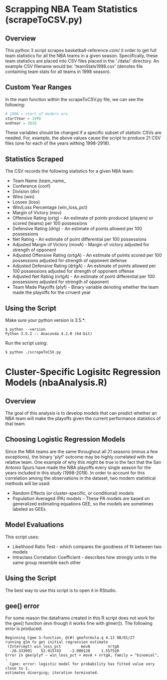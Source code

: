 # Scrapping NBA Team Statistics (scrapeToCSV.py)
## Overview
This python 3 script scrapes basketball-reference.com/ it order to get full team statistics for all the NBA teams in a given season. Speciifically, these team statistics are placed into CSV files placed in the './data/' directory. An example CSV filename would be: 'teamStats1998.csv' (denotes file containing team stats for all teams in 1998 season). 

## Custom Year Ranges
In the main function within the scrapeToCSV.py file, we can see the following:
```python
# 1998 = start of modern era
startYear = 1998 
endYear = 2018
```
These variables should be changed if a specific subset of statistic CSVs are needed. For, example, the above values cause the script to produce 21 CSV files (one for each of the years withing 1998-2918). 

## Statistics Scraped
The CSV records the following statistics for a given NBA team:
* Team Name (team_name_
* Conference (conf)
* Division (div)
* Wins (win)
* Losses (loss)
* Win/Loss Percentage (win_loss_pct)
* Margin of Victory (mov) 
* Offensive Rating (ortg) - An estimate of points produced (players) or scored (teams) per 100 possessions
* Defensive Rating (drtg) - An estimate of points allowed per 100 possessions
* Net Rating - An estimate of point differential per 100 possessions
* Adjusted Margin of Victory (movA) - Margin of victory adjusted for strength of opponent
* Adjusted Offensive Rating (ortgA) - An estimate of points scored per 100 possessions adjusted for strength of opponent defense
* Adjusted Defensive Rating (drtgA) - An estimate of points allowed per 100 possessions adjusted for strength of opponent offense
* Adjusted Net Rating (nrtgA) - An estimate of point differential per 100 possessions adjusted for strength of opponent
* Team Made Playoffs (plyf) - Binary variable denoting whether the team made the playoffs for the crruent year

## Using the Script
Make sure your python version is 3.5.*:
```
$ python --version
Python 3.5.2 :: Anaconda 4.2.0 (64-bit)
```
Run the script using:
```
$ python ./scrapeToCSV.py
```

# Cluster-Specific Logisitc Regression Models (nbaAnalysis.R)
## Overview
The goal of this analysis is to develop models that can predict whether an NBA team will make the playoffs given the current performance statistics of that team.

## Choosing Logistic Regression Models
Since the NBA teams are the same throughout all 21 seasons (minus a few exceptions), the binary 'plyf' outcome may be highly correlated with the relative team. One example of why this might be true is the fact that the San Antonio Spurs have made the NBA playoffs every single season for the years included in this study (1998-2018). In order to account for this correlation among the observations in the dataset, two modern statistical methods will be used:  
* Random Effects (or cluster-specific, or conditional) models
* Population Averaged (PA) models - These PA models are based on generalized estimating equations GEE, so the models are sometimes labeled as GEEs

## Model Evaluations
This script uses:
* Likelihood Ratio Test - which compares the goodness of fit between two models
* Intraclass Correlation Coefficient - describes how strongly units in the same group resemble each other 

## Using the Script
The best way to use this script is to open it in RStudio. 

## gee() error
For some reason the dataframe created in this R script does not work for the gee() function (evn though it works fine with glmer()). The following error is produced:
```
Beginning Cgee S-function, @(#) geeformula.q 4.13 98/01/27
running glm to get initial regression estimate
 (Intercept) win_loss_pct         movA        nrtgA 
  -26.333691    52.915743    -2.000128     1.557510 
Error in gee(plyf ~ win_loss_pct + movA + nrtgA, family = "binomial",  : 
  Cgee: error: logistic model for probability has fitted value very close to 1.
estimates diverging; iteration terminated.
```

